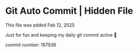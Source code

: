 # Git Auto Commit | Hidden File

This file was added Feb 12, 2025

Just for fun and keeping my daily git commit active 🤪

commit number: 167936
